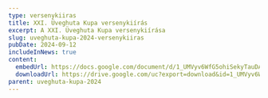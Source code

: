 ```yaml
---
type: versenykiiras
title: XXI. Üveghuta Kupa versenykiírás
excerpt: A XXI. Üveghuta Kupa versenykiírása
slug: uveghuta-kupa-2024-versenykiiras
pubDate: 2024-09-12
includeInNews: true
content:
  embedUrl: https://docs.google.com/document/d/1_UMVyv6WfG5ohiSekyTauDAyFoB281r6/mobilebasic?rm=minimal
  downloadUrl: https://drive.google.com/uc?export=download&id=1_UMVyv6WfG5ohiSekyTauDAyFoB281r6
parent: uveghuta-kupa-2024
---
```

